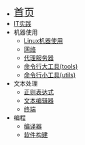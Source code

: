 * [<font size=5>首页</font>](/)
* [IT实践](/IT-practice/)
* 机器使用
  * [Linux机器使用](/IT-practice/linux)
  * [网络](/IT-practice/network)
  * [代理服务器](/IT-practice/proxy)
  * [命令行大工具(tools)](/IT-practice/terminal-tools)
  * [命令行小工具(utils)](/IT-practice/terminal-utils)
* 文本处理
  * [正则表达式](/IT-practice/regex)
  * [文本编辑器](/IT-practice/editors)
  * [终端](/IT-practice/terminal)
* 编程
  * [编译器](/IT-practice/compile)
  * [软件构建](/IT-practice/build)